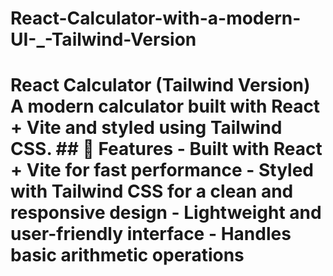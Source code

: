 # React-Calculator-with-a-modern-UI-_-Tailwind-Version
# React Calculator (Tailwind Version)  A modern calculator built with **React + Vite** and styled using **Tailwind CSS**.    ## 🚀 Features - Built with React + Vite for fast performance - Styled with Tailwind CSS for a clean and responsive design - Lightweight and user-friendly interface - Handles basic arithmetic operations
